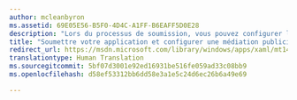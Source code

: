 ```yaml
---
author: mcleanbyron
ms.assetid: 69E05E56-B5F0-4D4C-A1FF-B6EAFF5D0E28
description: "Lors du processus de soumission, vous pouvez configurer le comportement de médiation publicitaire que vous souhaitez. Vous pourrez l’ajuster ultérieurement sans devoir modifier le code ni soumettre de nouveaux packages."
title: "Soumettre votre application et configurer une médiation publicitaire"
redirect_url: https://msdn.microsoft.com/library/windows/apps/xaml/mt149935.aspx
translationtype: Human Translation
ms.sourcegitcommit: 5bf07d3001e92ed16931be516fe059ad33c08bb9
ms.openlocfilehash: d58ef53312bb6dd58e3a1e5c24d6ec26b6a49e69

---
```





<!--HONumber=Aug16_HO3-->


